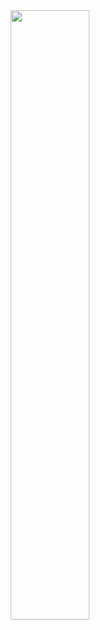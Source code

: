 <!--div align="center">
	<img src="https://user-images.githubusercontent.com/103618677/209430353-7032e58e-ed93-4029-9ff9-e145dd11a701.png" width="50%" height="50%" />
</div-->
<div align="center">
	<img src="https://user-images.githubusercontent.com/103618677/209550362-4974463f-8db7-4f12-973f-e08cc3f66d4d.jpg" width="50%" height="50%" />
</div>
